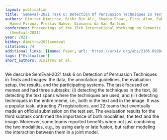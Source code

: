 ```yaml
---
layout: publication
title: 'Semeval-2021 Task 6: Detection Of Persuasion Techniques In Texts And Images'
authors: Dimitar Dimitrov, Bishr Bin Ali, Shaden Shaar, Firoj Alam, Fabrizio Silvestri,
  Hamed Firooz, Preslav Nakov, Giovanni da San Martino
conference: Proceedings of the 15th International Workshop on Semantic Evaluation
  (SemEval-2021)
year: 2021
bibkey: dimitrov2021semeval
citations: 74
additional_links: [{name: Paper, url: 'https://arxiv.org/abs/2105.09284'}]
tags: ["Evaluation"]
short_authors: Dimitrov et al.
---
```

We describe SemEval-2021 task 6 on Detection of Persuasion Techniques in
Texts and Images: the data, the annotation guidelines, the evaluation setup,
the results, and the participating systems. The task focused on memes and had
three subtasks: (i) detecting the techniques in the text, (ii) detecting the
text spans where the techniques are used, and (iii) detecting techniques in the
entire meme, i.e., both in the text and in the image. It was a popular task,
attracting 71 registrations, and 22 teams that eventually made an official
submission on the test set. The evaluation results for the third subtask
confirmed the importance of both modalities, the text and the image. Moreover,
some teams reported benefits when not just combining the two modalities, e.g.,
by using early or late fusion, but rather modeling the interaction between them
in a joint model.